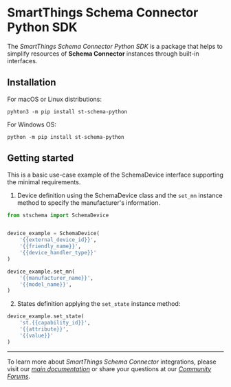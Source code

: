 # SmartThings Schema Connector Python SDK

The _SmartThings Schema Connector Python SDK_ is a package that helps to simplify resources of
**Schema Connector** instances through built-in interfaces.

## Installation

For macOS or Linux distributions:

    pyhton3 -m pip install st-schema-python

For Windows OS:

    python -m pip install st-schema-python

## Getting started

This is a basic use-case example of the SchemaDevice interface supporting the minimal requirements.

1. Device definition using the SchemaDevice class and the `set_mn` instance method to specify the manufacturer's information.
```python
from stschema import SchemaDevice


device_example = SchemaDevice(
    '{{external_device_id}}',
    '{{friendly_name}}',
    '{{device_handler_type}}'
)

device_example.set_mn(
    '{{manufacturer_name}}',
    '{{model_name}}',
)
```
2. States definition applying the `set_state` instance method:

```python
device_example.set_state(
    'st.{{capability_id}}',
    '{{attribute}}',
    '{{value}}'
)
```

---
To learn more about _SmartThings Schema Connector_ integrations, please visit our _[main documentation](https://smartthings.developer.samsung.com/docs/devices/smartthings-schema/schema-basics.html)_
or share your questions at our _[Community Forums](https://community.smartthings.com/c/developer-programs)_.
